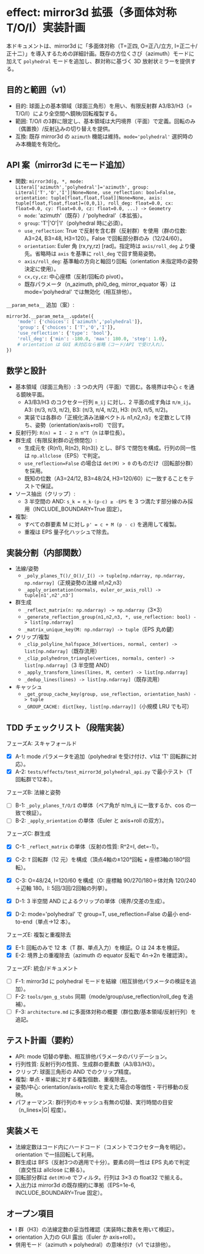 # effect: mirror3d 拡張（多面体対称 T/O/I）実装計画

本ドキュメントは、mirror3d に「多面体対称（T=正四, O=正八/立方, I=正二十/正十二）」を導入するための詳細計画。既存の方位くさび（azimuth）モードに加えて `polyhedral` モードを追加し、群対称に基づく 3D 放射状ミラーを提供する。

## 目的と範囲（v1）
- 目的: 球面上の基本領域（球面三角形）を用い、有限反射群 A3/B3/H3（= T/O/I）により全空間へ鏡映/回転複製する。
- 範囲: T/O/I の3群に限定し、基本領域は大円境界（平面）で定義。回転のみ（偶置換）/反射込みの切り替えを提供。
- 互換: 既存 mirror3d の `azimuth` 機能は維持。`mode='polyhedral'` 選択時のみ本機能を有効化。

## API 案（mirror3d にモード追加）
- 関数: `mirror3d(g, *, mode: Literal['azimuth','polyhedral']='azimuth', group: Literal['T','O','I']|None=None, use_reflection: bool=False, orientation: tuple[float,float,float]|None=None, axis: tuple[float,float,float]=(0,0,1), roll_deg: float=0.0, cx: float=0.0, cy: float=0.0, cz: float=0.0, ...) -> Geometry`
  - `mode`: 'azimuth'（既存）/ 'polyhedral'（本拡張）。
  - `group`: 'T'|'O'|'I'（polyhedral 時に必須）。
  - `use_reflection`: True で反射を含む群（反射群）を使用（群の位数: A3=24, B3=48, H3=120）。False で回転部分群のみ（12/24/60）。
  - `orientation`: Euler 角 (rx,ry,rz) [rad]。指定時は `axis/roll_deg` より優先。省略時は `axis` を基準に `roll_deg` で回す簡易姿勢。
  - `axis/roll_deg`: 基準軸の方向と軸回り回転（orientation 未指定時の姿勢決定に使用）。
  - `cx,cy,cz`: 中心座標（反射/回転の pivot）。
  - 既存パラメータ（n_azimuth, phi0_deg, mirror_equator 等）は mode='polyhedral' では無効化（相互排他）。

`__param_meta__` 追加（案）:

```python
mirror3d.__param_meta__.update({
    'mode': {'choices': ['azimuth','polyhedral']},
    'group': {'choices': ['T','O','I']},
    'use_reflection': {'type': 'bool'},
    'roll_deg': {'min': -180.0, 'max': 180.0, 'step': 1.0},
    # orientation は GUI 未対応なら省略（コード/API で受け入れ）。
})
```

## 数学と設計
- 基本領域（球面三角形）: 3 つの大円（平面）で囲む。各境界は中心 `c` を通る鏡映平面。
  - A3/B3/H3 のコクセター行列 `m_ij` に対し、2 平面の成す角は `π/m_ij`。A3: (π/3, π/3, π/2), B3: (π/3, π/4, π/2), H3: (π/3, π/5, π/2)。
  - 実装では各群の「正規化済み法線ベクトル n1,n2,n3」を定数として持ち、姿勢（orientation/axis+roll）で回す。
- 反射行列: `R(n) = I - 2 n n^T`（n は単位長）。
- 群生成（有限反射群の近傍閉包）:
  - 生成元を {R(n1), R(n2), R(n3)} とし、BFS で閉包を構成。行列の同一性は `np.allclose`（EPS）で判定。
  - `use_reflection=False` の場合は `det(M) > 0` のものだけ（回転部分群）を採用。
  - 既知の位数（A3=24/12, B3=48/24, H3=120/60）に一致することをテストで保証。
- ソース抽出（クリップ）:
  - 3 半空間の AND: `s_k = n_k·(p-c) ≥ -EPS` を 3 つ満たす部分線のみ採用（INCLUDE_BOUNDARY=True 固定）。
- 複製:
  - すべての群要素 M に対し `p' = c + M (p - c)` を適用して複製。
  - 重複は EPS 量子化ハッシュで除去。

## 実装分割（内部関数）
- 法線/姿勢
  - `_poly_planes_T()/_O()/_I() -> tuple[np.ndarray, np.ndarray, np.ndarray]`（正規姿勢の法線 n1,n2,n3）
  - `_apply_orientation(normals, euler_or_axis_roll) -> tuple[n1',n2',n3']`
- 群生成
  - `_reflect_matrix(n: np.ndarray) -> np.ndarray`（3×3）
  - `_generate_reflection_group(n1,n2,n3, *, use_reflection: bool) -> list[np.ndarray]`
  - `_matrix_unique_key(M: np.ndarray) -> tuple`（EPS 丸め鍵）
- クリップ/複製
  - `_clip_polyline_halfspace_3d(vertices, normal, center) -> list[np.ndarray]`（既存流用）
  - `_clip_polyhedron_triangle(vertices, normals, center) -> list[np.ndarray]`（3 半空間 AND）
  - `_apply_transform_lines(lines, M, center) -> list[np.ndarray]`
  - `_dedup_lines(lines) -> list[np.ndarray]`（既存流用）
- キャッシュ
  - `_get_group_cache_key(group, use_reflection, orientation_hash) -> tuple`
  - `_GROUP_CACHE: dict[key, list[np.ndarray]]`（小規模 LRU でも可）

## TDD チェックリスト（段階実装）

フェーズA: スキャフォールド
- [x] A-1: mode パラメータを追加（polyhedral を受け付け、v1は 'T' 回転群に対応）。
- [x] A-2: `tests/effects/test_mirror3d_polyhedral_api.py` で最小テスト（T 回転群で12本）。

フェーズB: 法線と姿勢
- [ ] B-1: `_poly_planes_T/O/I` の単体（ペア角が π/m_ij に一致するか、cos の一致で検証）。
- [ ] B-2: `_apply_orientation` の単体（Euler と axis+roll の双方）。

フェーズC: 群生成
- [x] C-1: `_reflect_matrix` の単体（反射の性質: R^2=I, det=-1）。
- [x] C-2: `T` 回転群（12 元）を構成（頂点4軸の±120°回転 + 座標3軸の180°回転）。
- [x] C-3: O=48/24, I=120/60 を構成（O: 座標軸 90/270/180＋体対角 120/240＋辺軸 180。I: 5回/3回/2回軸の列挙）。

- [x] D-1: 3 半空間 AND によるクリップの単体（境界/交差の生成）。
- [x] D-2: mode='polyhedral' で group=T, use_reflection=False の最小 end-to-end（単点→12 本）。

フェーズE: 複製と重複除去
- [x] E-1: 回転のみで 12 本（T 群、単点入力）を検証。O は 24 本を検証。
- [x] E-2: 境界上の重複除去（azimuth の equator 反転で 4n→2n を確認済）。

フェーズF: 統合/ドキュメント
- [ ] F-1: mirror3d に polyhedral モードを結線（相互排他パラメータの検証を追加）。
- [ ] F-2: `tools/gen_g_stubs` 同期（mode/group/use_reflection/roll_deg を追補）。
- [ ] F-3: `architecture.md` に多面体対称の概要（群位数/基本領域/反射行列）を追記。

## テスト計画（要約）
- API: mode 切替の挙動、相互排他パラメータのバリデーション。
- 行列性質: 反射行列の性質、生成群の要素数（A3/B3/H3）。
- クリップ: 球面三角形の AND でのクリップ精度。
- 複製: 単点・単線に対する複製個数、重複除去。
- 姿勢/中心: orientation/axis+roll/c を変えた場合の等価性・平行移動の反映。
- パフォーマンス: 群行列のキャッシュ有無の切替、実行時間の目安（n_lines×|G| 程度）。

## 実装メモ
- 法線定数はコード内にハードコード（コメントでコクセター角を明記）。orientation で一括回転して利用。
- 群生成は BFS（反射3つの適用で十分）。要素の同一性は EPS 丸めで判定（直交性は allclose に頼る）。
- 回転部分群は `det(M)>0` でフィルタ。行列は 3×3 の float32 で揃える。
- 入出力は mirror3d の既存規約に準拠（EPS=1e-6, INCLUDE_BOUNDARY=True 固定）。

## オープン項目
- I 群（H3）の法線定数の妥当性確認（実装時に数表を用いて検証）。
- orientation 入力の GUI 露出（Euler か axis+roll）。
- 併用モード（azimuth × polyhedral）の意味付け（v1 では排他）。

